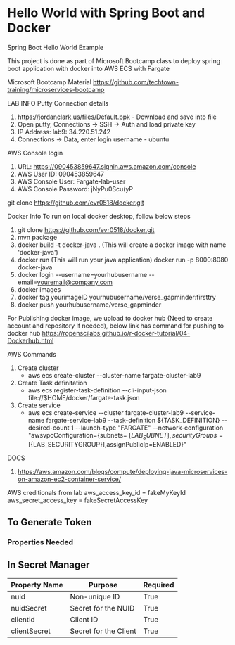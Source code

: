 # Hello World with Spring Boot and Docker
Spring Boot Hello World Example 

This project is done as part of Microsoft Bootcamp class to deploy spring boot application with docker into AWS ECS with Fargate

Microsoft Bootcamp Material
https://github.com/techtown-training/microservices-bootcamp

 LAB INFO
 Putty Connection details
 1. https://jordanclark.us/files/Default.ppk - Download and save into file
 2. Open putty, Connections -> SSH -> Auth and load private key
 3. IP Address: lab9: 34.220.51.242
 4. Connections -> Data, enter login username - ubuntu
 
  AWS Console login
  1. URL: https://090453859647.signin.aws.amazon.com/console
  2. AWS User ID: 090453859647
  3. AWS Console User: Fargate-lab-user
  4. AWS Console Password: jNyPu0Scu(yP
 
  git clone https://github.com/evr0518/docker.git
 
  Docker Info
  To run on local docker desktop, follow below steps
  1. git clone https://github.com/evr0518/docker.git
  2. mvn package
  3. docker build -t docker-java . (This will create a docker image with name 'docker-java')
  4. docker run (This will run your java application)  docker run -p 8000:8080 docker-java
  5. docker login --username=yourhubusername --email=youremail@company.com
  6. docker images
  7. docker tag yourimageID yourhubusername/verse_gapminder:firsttry
  8. docker push yourhubusername/verse_gapminder
 
  For Publishing docker image, we upload to docker hub (Need to create account and repository if needed), below link has command for       pushing to docker hub 
  https://ropenscilabs.github.io/r-docker-tutorial/04-Dockerhub.html
  
  AWS Commands
  
  1. Create cluster
     - aws ecs create-cluster --cluster-name fargate-cluster-lab9
  2. Create Task definitation
     - aws ecs register-task-definition --cli-input-json file://$HOME/docker/fargate-task.json
  3. Create service
     - aws ecs create-service --cluster fargate-cluster-lab9 --service-name fargate-service-lab9 --task-definition                              ${TASK_DEFINITION} --desired-count 1 --launch-type "FARGATE" --network-configuration "awsvpcConfiguration={subnets=                      [${LAB_SUBNET}],securityGroups=[${LAB_SECURITYGROUP}],assignPublicIp=ENABLED}"
     
     
     
     
 DOCS
 1. https://aws.amazon.com/blogs/compute/deploying-java-microservices-on-amazon-ec2-container-service/
 
 AWS creditionals from lab
 aws_access_key_id = fakeMyKeyId
aws_secret_access_key = fakeSecretAccessKey
  
 
## To Generate Token

 ### Properties Needed

  ## In Secret Manager

   | Property Name                | Purpose                                |  Required  |
   |------------------------------|----------------------------------------|------------|
   | nuid                         | Non-unique ID                          |   True     |
   | nuidSecret                   | Secret for the NUID                    |   True     |   
   | clientid                     | Client ID                              |   True     |
   | clientSecret                 | Secret for the Client                  |   True     |


